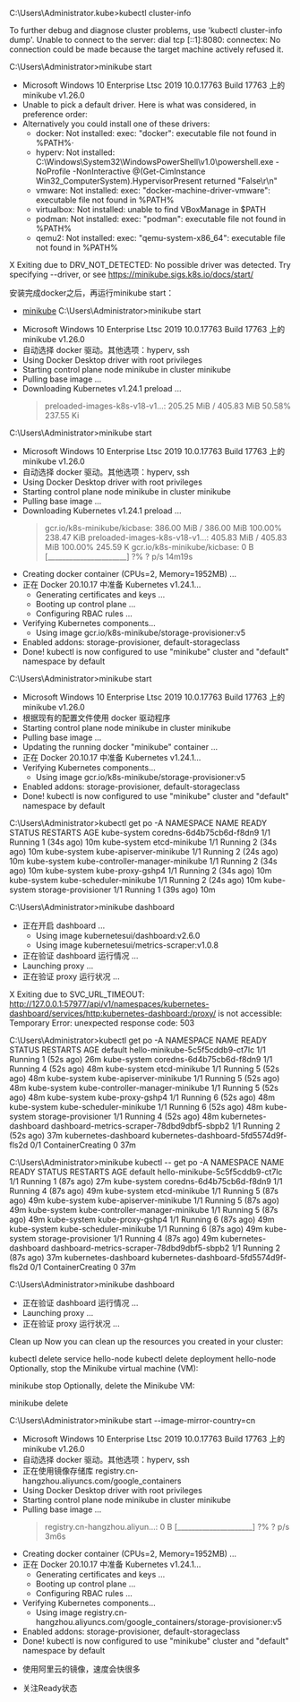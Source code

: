

C:\Users\Administrator\.kube>kubectl cluster-info

To further debug and diagnose cluster problems, use 'kubectl cluster-info dump'.
Unable to connect to the server: dial tcp [::1]:8080: connectex: No connection could be made because the target machine actively refused it.



C:\Users\Administrator>minikube start
* Microsoft Windows 10 Enterprise Ltsc 2019 10.0.17763 Build 17763 上的 minikube v1.26.0
* Unable to pick a default driver. Here is what was considered, in preference order:
* Alternatively you could install one of these drivers:
  - docker: Not installed: exec: "docker": executable file not found in %PATH%·
  - hyperv: Not installed: C:\Windows\System32\WindowsPowerShell\v1.0\powershell.exe -NoProfile -NonInteractive @(Get-CimInstance Win32_ComputerSystem).HypervisorPresent returned "False\r\n"
  - vmware: Not installed: exec: "docker-machine-driver-vmware": executable file not found in %PATH%
  - virtualbox: Not installed: unable to find VBoxManage in $PATH
  - podman: Not installed: exec: "podman": executable file not found in %PATH%
  - qemu2: Not installed: exec: "qemu-system-x86_64": executable file not found in %PATH%

X Exiting due to DRV_NOT_DETECTED: No possible driver was detected. Try specifying --driver, or see https://minikube.sigs.k8s.io/docs/start/


安装完成docker之后，再运行minikube start：
- [minikube](https://minikube.sigs.k8s.io/docs/start/)
C:\Users\Administrator>minikube start
* Microsoft Windows 10 Enterprise Ltsc 2019 10.0.17763 Build 17763 上的 minikube v1.26.0
* 自动选择 docker 驱动。其他选项：hyperv, ssh
* Using Docker Desktop driver with root privileges
* Starting control plane node minikube in cluster minikube
* Pulling base image ...
* Downloading Kubernetes v1.24.1 preload ...
    > preloaded-images-k8s-v18-v1...: 205.25 MiB / 405.83 MiB  50.58% 237.55 Ki


C:\Users\Administrator>minikube start
* Microsoft Windows 10 Enterprise Ltsc 2019 10.0.17763 Build 17763 上的 minikube v1.26.0
* 自动选择 docker 驱动。其他选项：hyperv, ssh
* Using Docker Desktop driver with root privileges
* Starting control plane node minikube in cluster minikube
* Pulling base image ...
* Downloading Kubernetes v1.24.1 preload ...
    > gcr.io/k8s-minikube/kicbase: 386.00 MiB / 386.00 MiB  100.00% 238.47 KiB
    > preloaded-images-k8s-v18-v1...: 405.83 MiB / 405.83 MiB  100.00% 245.59 K
    > gcr.io/k8s-minikube/kicbase: 0 B [______________________] ?% ? p/s 14m19s
* Creating docker container (CPUs=2, Memory=1952MB) ...
* 正在 Docker 20.10.17 中准备 Kubernetes v1.24.1…
  - Generating certificates and keys ...
  - Booting up control plane ...
  - Configuring RBAC rules ...
* Verifying Kubernetes components...
  - Using image gcr.io/k8s-minikube/storage-provisioner:v5
* Enabled addons: storage-provisioner, default-storageclass
* Done! kubectl is now configured to use "minikube" cluster and "default" namespace by default


C:\Users\Administrator>minikube start
* Microsoft Windows 10 Enterprise Ltsc 2019 10.0.17763 Build 17763 上的 minikube v1.26.0
* 根据现有的配置文件使用 docker 驱动程序
* Starting control plane node minikube in cluster minikube
* Pulling base image ...
* Updating the running docker "minikube" container ...
* 正在 Docker 20.10.17 中准备 Kubernetes v1.24.1…
* Verifying Kubernetes components...
  - Using image gcr.io/k8s-minikube/storage-provisioner:v5
* Enabled addons: storage-provisioner, default-storageclass
* Done! kubectl is now configured to use "minikube" cluster and "default" namespace by default



C:\Users\Administrator>kubectl get po -A
NAMESPACE     NAME                               READY   STATUS    RESTARTS      AGE
kube-system   coredns-6d4b75cb6d-f8dn9           1/1     Running   1 (34s ago)   10m
kube-system   etcd-minikube                      1/1     Running   2 (34s ago)   10m
kube-system   kube-apiserver-minikube            1/1     Running   2 (24s ago)   10m
kube-system   kube-controller-manager-minikube   1/1     Running   2 (34s ago)   10m
kube-system   kube-proxy-gshp4                   1/1     Running   2 (34s ago)   10m
kube-system   kube-scheduler-minikube            1/1     Running   2 (24s ago)   10m
kube-system   storage-provisioner                1/1     Running   1 (39s ago)   10m


C:\Users\Administrator>minikube dashboard
* 正在开启 dashboard ...
  - Using image kubernetesui/dashboard:v2.6.0
  - Using image kubernetesui/metrics-scraper:v1.0.8
* 正在验证 dashboard 运行情况 ...
* Launching proxy ...
* 正在验证 proxy 运行状况 ...

X Exiting due to SVC_URL_TIMEOUT: http://127.0.0.1:57977/api/v1/namespaces/kubernetes-dashboard/services/http:kubernetes-dashboard:/proxy/ is not accessible: Temporary Error: unexpected response code: 503


C:\Users\Administrator>kubectl get po -A
NAMESPACE              NAME                                         READY   STATUS              RESTARTS      AGE
default                hello-minikube-5c5f5cddb9-ct7lc              1/1     Running             1 (52s ago)   26m
kube-system            coredns-6d4b75cb6d-f8dn9                     1/1     Running             4 (52s ago)   48m
kube-system            etcd-minikube                                1/1     Running             5 (52s ago)   48m
kube-system            kube-apiserver-minikube                      1/1     Running             5 (52s ago)   48m
kube-system            kube-controller-manager-minikube             1/1     Running             5 (52s ago)   48m
kube-system            kube-proxy-gshp4                             1/1     Running             6 (52s ago)   48m
kube-system            kube-scheduler-minikube                      1/1     Running             6 (52s ago)   48m
kube-system            storage-provisioner                          1/1     Running             4 (52s ago)   48m
kubernetes-dashboard   dashboard-metrics-scraper-78dbd9dbf5-sbpb2   1/1     Running             2 (52s ago)   37m
kubernetes-dashboard   kubernetes-dashboard-5fd5574d9f-fls2d        0/1     ContainerCreating   0             37m

C:\Users\Administrator>minikube kubectl -- get po -A
NAMESPACE              NAME                                         READY   STATUS              RESTARTS      AGE
default                hello-minikube-5c5f5cddb9-ct7lc              1/1     Running             1 (87s ago)   27m
kube-system            coredns-6d4b75cb6d-f8dn9                     1/1     Running             4 (87s ago)   49m
kube-system            etcd-minikube                                1/1     Running             5 (87s ago)   49m
kube-system            kube-apiserver-minikube                      1/1     Running             5 (87s ago)   49m
kube-system            kube-controller-manager-minikube             1/1     Running             5 (87s ago)   49m
kube-system            kube-proxy-gshp4                             1/1     Running             6 (87s ago)   49m
kube-system            kube-scheduler-minikube                      1/1     Running             6 (87s ago)   49m
kube-system            storage-provisioner                          1/1     Running             4 (87s ago)   49m
kubernetes-dashboard   dashboard-metrics-scraper-78dbd9dbf5-sbpb2   1/1     Running             2 (87s ago)   37m
kubernetes-dashboard   kubernetes-dashboard-5fd5574d9f-fls2d        0/1     ContainerCreating   0             37m

C:\Users\Administrator>minikube dashboard
* 正在验证 dashboard 运行情况 ...
* Launching proxy ...
* 正在验证 proxy 运行状况 ...




Clean up
Now you can clean up the resources you created in your cluster:

kubectl delete service hello-node
kubectl delete deployment hello-node
Optionally, stop the Minikube virtual machine (VM):

minikube stop
Optionally, delete the Minikube VM:

minikube delete




C:\Users\Administrator>minikube start --image-mirror-country=cn
* Microsoft Windows 10 Enterprise Ltsc 2019 10.0.17763 Build 17763 上的 minikube v1.26.0
* 自动选择 docker 驱动。其他选项：hyperv, ssh
* 正在使用镜像存储库 registry.cn-hangzhou.aliyuncs.com/google_containers
* Using Docker Desktop driver with root privileges
* Starting control plane node minikube in cluster minikube
* Pulling base image ...
    > registry.cn-hangzhou.aliyun...: 0 B [_____________________] ?% ? p/s 3m6s
* Creating docker container (CPUs=2, Memory=1952MB) ...
* 正在 Docker 20.10.17 中准备 Kubernetes v1.24.1…
  - Generating certificates and keys ...
  - Booting up control plane ...
  - Configuring RBAC rules ...
* Verifying Kubernetes components...
  - Using image registry.cn-hangzhou.aliyuncs.com/google_containers/storage-provisioner:v5
* Enabled addons: storage-provisioner, default-storageclass
* Done! kubectl is now configured to use "minikube" cluster and "default" namespace by default

- 使用阿里云的镜像，速度会快很多

- 关注Ready状态